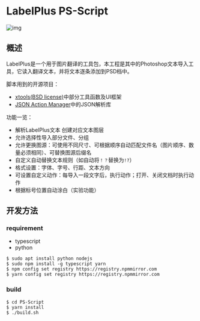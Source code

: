 # LabelPlus PS-Script

![img](pic.jpg)

## 概述

LabelPlus是一个用于图片翻译的工具包，本工程是其中的Photoshop文本导入工具，它读入翻译文本，并将文本逐条添加到PSD档中。

脚本用到的开源项目：
* [xtools(BSD license)](http://ps-scripts.sourceforge.net/xtools.html)中部分工具函数及UI框架
* [JSON Action Manager](http://www.tonton-pixel.com/json-photoshop-scripting/json-action-manager/index.html)中的JSON解析库

功能一览：

* 解析LabelPlus文本 创建对应文本图层
* 允许选择性导入部分文件、分组
* 允许更换图源：可使用不同尺寸、可根据顺序自动匹配文件名（图片顺序、数量必须相同）、可替换图源后缀名
* 自定义自动替换文本规则（如自动将`！？`替换为`!?`）
* 格式设置：字体、字号、行距、文本方向
* 可设置自定义动作：每导入一段文字后，执行动作；打开、关闭文档时执行动作
* 根据标号位置自动涂白（实验功能）

## 开发方法

### requirement
* typescript
* python

```
$ sudo apt install python nodejs
$ sudo npm install -g typescript yarn
$ npm config set registry https://registry.npmmirror.com
$ yarn config set registry https://registry.npmmirror.com
```

### build

```
$ cd PS-Script
$ yarn install
$ ./build.sh
```
